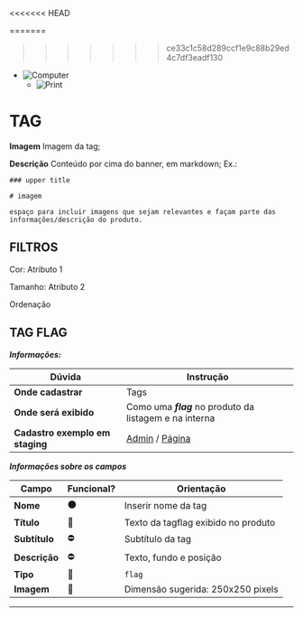 










<<<<<<< HEAD

=======
>>>>>>> ce33c1c58d289ccf1e9c88b29ed4c7df3eadf130
- ![Computer](../images/prints/computer.png)
  - ![Print](../images/prints/03-tag.png)

# TAG

**Imagem**
Imagem da tag;

**Descrição**
Conteúdo por cima do banner, em markdown; Ex.:
```
### upper title

# imagem

espaço para incluir imagens que sejam relevantes e façam parte das informações/descrição do produto.
```

## FILTROS
Cor: Atributo 1

Tamanho: Atributo 2

Ordenação

## TAG FLAG

***Informações:***

| Dúvida                          | Instrução                                               |
| ------------------------------- | ------------------------------------------------------- |
| **Onde cadastrar**              | Tags                                                    |
| **Onde será exibido**           | Como uma ***flag*** no produto da listagem e na interna |
| **Cadastro exemplo em staging** | [Admin](https://template5.vnda.dev/admin/tags/editar?id=promo) / [Página](https://template5.vnda.dev/promo)|

***Informações sobre os campos***

| Campo         | Funcional?          | Orientação                        |
| ------------- | ------------------- | --------------------------------- |
| **Nome**      | :black_circle:      | Inserir nome da tag               |
| **Título**    | :large_blue_circle: | Texto da tagflag exibido no produto |
| **Subtítulo** | :no_entry:          | Subtítulo da tag                  |
| **Descrição** | :no_entry:          | Texto, fundo e posição            |
| **Tipo**      | :large_blue_circle: | `flag`                            |
| **Imagem**    | :large_blue_circle: | Dimensão sugerida: 250x250 pixels |

***
